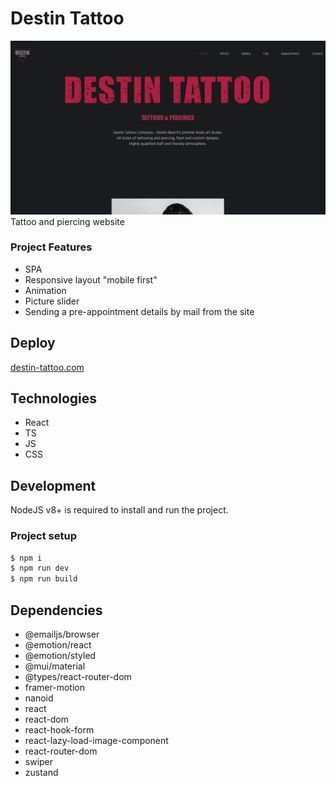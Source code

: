 # Destin Tattoo
![Project illustartion](https://github.com/MariaZakharova0805/tattoo/raw/main/screenshot.jpg)
Tattoo and piercing website

### Project Features
- SPA
- Responsive layout "mobile first"
- Animation
- Picture slider
- Sending a pre-appointment details by mail from the site

## Deploy
<a href="https://tattoo-ten.vercel.app/" target="_blank">destin-tattoo.com</a>

## Technologies
- React
- TS
- JS
- CSS

## Development
NodeJS v8+ is required to install and run the project.

### Project setup
```sh
$ npm i
$ npm run dev
$ npm run build
```
## Dependencies
- @emailjs/browser
- @emotion/react
- @emotion/styled
- @mui/material
- @types/react-router-dom
- framer-motion
- nanoid
- react
- react-dom
- react-hook-form
- react-lazy-load-image-component
- react-router-dom
- swiper
- zustand